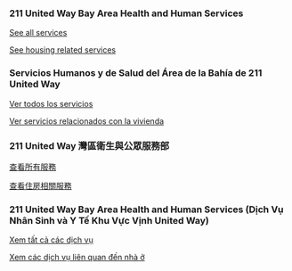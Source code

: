 <RenderIf language="default">

### 211 United Way Bay Area Health and Human Services

[See all services](https://www.211bayarea.org/santaclara/)

[See housing related services](https://www.211bayarea.org/santaclara/housing/)

</RenderIf>
<RenderIf language="es">

### Servicios Humanos y de Salud del Área de la Bahía de 211 United Way

[Ver todos los servicios](https://www.211bayarea.org/santaclara/)

[Ver servicios relacionados con la vivienda](https://www.211bayarea.org/santaclara/housing/)

</RenderIf>
<RenderIf language="zh">

### 211 United Way 灣區衛生與公眾服務部

[查看所有服務](https://www.211bayarea.org/santaclara/)

[查看住房相關服務](https://www.211bayarea.org/santaclara/housing/)

</RenderIf>
<RenderIf language="vi">

### 211 United Way Bay Area Health and Human Services (Dịch Vụ Nhân Sinh và Y Tế Khu Vực Vịnh United Way)

[Xem tất cả các dịch vụ](https://www.211bayarea.org/santaclara/)

[Xem các dịch vụ liên quan đến nhà ở](https://www.211bayarea.org/santaclara/housing/)

</RenderIf>
